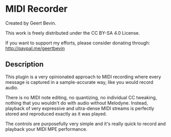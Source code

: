 # MIDI Recorder

Created by Geert Bevin.

This work is freely distributed under the CC BY-SA 4.0 License.

If you want to support my efforts, please consider donating through:
http://paypal.me/geertbevin

## Description

This plugin is a very opinionated approach to MIDI recording where every message is captured in a sample-accurate way, like you would record audio.

There is no MIDI note editing, no quantizing, no individual CC tweaking, nothing that you wouldn't do with audio without Melodyne. Instead, playback of very expressive and ultra-dense MIDI streams is perfectly stored and reproduced exactly as it was played.

The controls are purposefully very simple and it's really quick to record and playback your MIDI MPE performance.